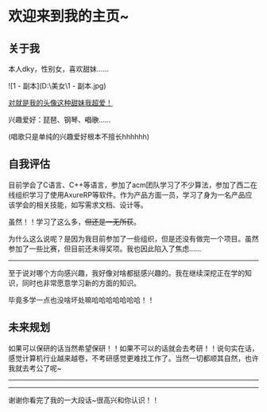 # 欢迎来到我的主页~

## 关于我

本人dky，性别女，喜欢甜妹……

![1 - 副本](D:\美女\1 - 副本.jpg)

<u>对就是我的头像这种甜妹我超爱！</u>

兴趣爱好：琵琶、钢琴、~~唱歌~~……

(唱歌只是单纯的兴趣爱好根本不擅长hhhhhh)



## 自我评估

目前学会了C语言、C++等语言，参加了acm团队学习了不少算法，参加了西二在线组织学习了使用AxureRP等软件。作为产品方面一员，学习了身为一名产品应该学会的相关技能，如写需求文档、设计等。

虽然！！学习了这么多，~~但还是一无所获~~。

为什么这么说呢？是因为我目前参加了一些组织，但是还没有做完一个项目。虽然参加了一些比赛，但目前还未得奖项。我也因此陷入了焦虑……

------

至于说对哪个方向感兴趣，我好像对啥都挺感兴趣的。我在继续深挖正在学的知识，同时也非常愿意学习新的方面的知识。

毕竟多学一点也没啥坏处嘛哈哈哈哈哈哈哈！！



## 未来规划

如果可以保研的话当然希望保研！！如果不可以的话就会去考研！！说句实在话，感觉计算机行业越来越卷，不考研感觉更难找工作了。当然一切都顺其自然，也许我就去考公了呢~





------

------

谢谢你看完了我的一大段话~很高兴和你认识！！
